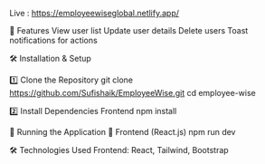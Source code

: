 Live : https://employeewiseglobal.netlify.app/

🚀 Features
View user list
Update user details
Delete users
Toast notifications for actions


🛠️ Installation & Setup


1️⃣ Clone the Repository
git clone https://github.com/Sufishaik/EmployeeWise.git
cd employee-wise



2️⃣ Install Dependencies
Frontend
npm install



🏃 Running the Application
🎨 Frontend (React.js)
npm run dev


🛠️ Technologies Used
Frontend: React, Tailwind, Bootstrap
